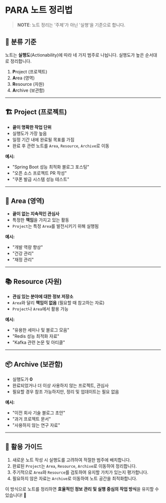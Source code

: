 # PARA 노트 정리법

> **NOTE**: 노트 정리는 '주제'가 아닌 '실행'을 기준으로 합니다.

## 📌 분류 기준
노트는 **실행도**(Actionability)에 따라 네 가지 범주로 나뉩니다. 실행도가 높은 순서대로 정리합니다.

1. **P**roject (프로젝트)
2. **A**rea (영역)
3. **R**esource (자원)
4. **A**rchive (보관함)

---

## 🏗️ Project (프로젝트)
- **끝이 명확한 작업 단위**
- 실행도가 가장 높음
- 일정 기간 내에 완료될 목표를 가짐
- 완료 후 관련 노트를 `Area`, `Resource`, `Archive`로 이동

**예시:**
- "Spring Boot 성능 최적화 블로그 포스팅"
- "오픈 소스 프로젝트 PR 작성"
- "쿠폰 발급 시스템 성능 테스트"

---

## 🌱 Area (영역)
- **끝이 없는 지속적인 관심사**
- 특정한 **책임**을 가지고 있는 활동
- `Project`는 특정 `Area`를 발전시키기 위해 실행됨

**예시:**
- "개발 역량 향상"
- "건강 관리"
- "재정 관리"

---

## 📚 Resource (자원)
- **관심 있는 분야에 대한 정보 저장소**
- `Area`와 달리 **책임이 없음** (필요할 때 참고하는 자료)
- `Project`나 `Area`에서 활용 가능

**예시:**
- "유용한 세미나 및 블로그 모음"
- "Redis 성능 최적화 자료"
- "Kafka 관련 논문 및 아티클"

---

## 📦 Archive (보관함)
- 실행도가 **0**
- 완료되었거나 더 이상 사용하지 않는 프로젝트, 관심사
- 필요할 경우 참조 가능하지만, 정리 및 업데이트는 필요 없음

**예시:**
- "이전 회사 기술 블로그 초안"
- "과거 프로젝트 문서"
- "사용하지 않는 연구 자료"

---

## 📖 활용 가이드
1. 새로운 노트 작성 시 실행도를 고려하여 적절한 범주에 배치합니다.
2. 완료된 `Project`는 `Area`, `Resource`, `Archive`로 이동하여 정리합니다.
3. 주기적으로 `Area`와 `Resource`를 검토하여 유지할 가치가 있는지 평가합니다.
4. 필요하지 않은 자료는 `Archive`로 이동하여 노트 공간을 최적화합니다.

이 방식으로 노트를 정리하면 **효율적인 정보 관리 및 실행 중심의 작업 방식**을 유지할 수 있습니다! 🚀